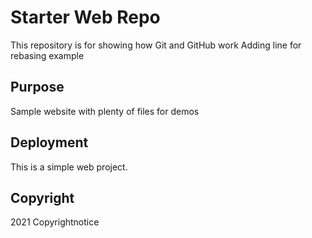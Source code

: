 # Starter Web Repo

This repository is for showing how Git and GitHub work
Adding line for rebasing example 
## Purpose

Sample website with plenty of files for demos

## Deployment
This is a simple web project.


## Copyright
2021 Copyrightnotice

